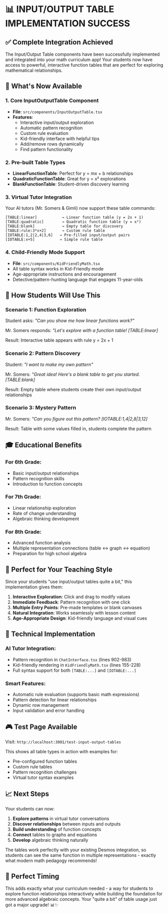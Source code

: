 # 📊 INPUT/OUTPUT TABLE IMPLEMENTATION SUCCESS

## ✅ Complete Integration Achieved

The Input/Output Table components have been successfully implemented and integrated into your math curriculum app! Your students now have access to powerful, interactive function tables that are perfect for exploring mathematical relationships.

## 🎯 What's Now Available

### 1. **Core InputOutputTable Component** 
- **File**: `src/components/InputOutputTable.tsx`
- **Features**: 
  - Interactive input/output exploration
  - Automatic pattern recognition
  - Custom rule evaluation
  - Kid-friendly interface with helpful tips
  - Add/remove rows dynamically
  - Find pattern functionality

### 2. **Pre-built Table Types**
- **LinearFunctionTable**: Perfect for y = mx + b relationships
- **QuadraticFunctionTable**: Great for y = x² explorations  
- **BlankFunctionTable**: Student-driven discovery learning

### 3. **Virtual Tutor Integration**
Your AI tutors (Mr. Somers & Gimli) now support these table commands:

```
[TABLE:linear]           → Linear function table (y = 2x + 1)
[TABLE:quadratic]        → Quadratic function table (y = x²)
[TABLE:blank]            → Empty table for discovery
[TABLE:rule:3*x+2]       → Custom rule table
[IOTABLE:1,2|2,4|3,6]   → Pre-filled input/output pairs
[IOTABLE:x+5]           → Simple rule table
```

### 4. **Child-Friendly Mode Support**
- **File**: `src/components/KidFriendlyMath.tsx` 
- All table syntax works in Kid-Friendly mode
- Age-appropriate instructions and encouragement
- Detective/pattern-hunting language that engages 11-year-olds

## 🚀 How Students Will Use This

### **Scenario 1: Function Exploration**
Student asks: *"Can you show me how linear functions work?"*

Mr. Somers responds: *"Let's explore with a function table! [TABLE:linear]*

Result: Interactive table appears with rule y = 2x + 1

### **Scenario 2: Pattern Discovery**
Student: *"I want to make my own pattern"*

Mr. Somers: *"Great idea! Here's a blank table to get you started. [TABLE:blank]*

Result: Empty table where students create their own input/output relationships

### **Scenario 3: Mystery Pattern**
Mr. Somers: *"Can you figure out this pattern? [IOTABLE:1,4|2,8|3,12]*

Result: Table with some values filled in, students complete the pattern

## 🎓 Educational Benefits

### **For 6th Grade**:
- Basic input/output relationships
- Pattern recognition skills
- Introduction to function concepts

### **For 7th Grade**:
- Linear relationship exploration
- Rate of change understanding
- Algebraic thinking development

### **For 8th Grade**:
- Advanced function analysis
- Multiple representation connections (table ↔ graph ↔ equation)
- Preparation for high school algebra

## 🧠 Perfect for Your Teaching Style

Since your students "use input/output tables quite a bit," this implementation gives them:

1. **Interactive Exploration**: Click and drag to modify values
2. **Immediate Feedback**: Pattern recognition with one click
3. **Multiple Entry Points**: Pre-made templates or blank canvases
4. **Natural Integration**: Works seamlessly with lesson content
5. **Age-Appropriate Design**: Kid-friendly language and visual cues

## 🔧 Technical Implementation

### **AI Tutor Integration**:
- Pattern recognition in `ChatInterface.tsx` (lines 902-983)
- Kid-friendly rendering in `KidFriendlyMath.tsx` (lines 155-228)
- Full syntax support for both `[TABLE:...]` and `[IOTABLE:...]`

### **Smart Features**:
- Automatic rule evaluation (supports basic math expressions)
- Pattern detection for linear relationships
- Dynamic row management
- Input validation and error handling

## 🎮 Test Page Available

Visit: `http://localhost:3001/test-input-output-tables`

This shows all table types in action with examples for:
- Pre-configured function tables
- Custom rule tables  
- Pattern recognition challenges
- Virtual tutor syntax examples

## 📈 Next Steps

Your students can now:
1. **Explore patterns** in virtual tutor conversations
2. **Discover relationships** between inputs and outputs  
3. **Build understanding** of function concepts
4. **Connect** tables to graphs and equations
5. **Develop** algebraic thinking naturally

The tables work perfectly with your existing Desmos integration, so students can see the same function in multiple representations - exactly what modern math pedagogy recommends!

## 🎯 Perfect Timing

This adds exactly what your curriculum needed - a way for students to explore function relationships interactively while building the foundation for more advanced algebraic concepts. Your "quite a bit" of table usage just got a major upgrade! 📊✨